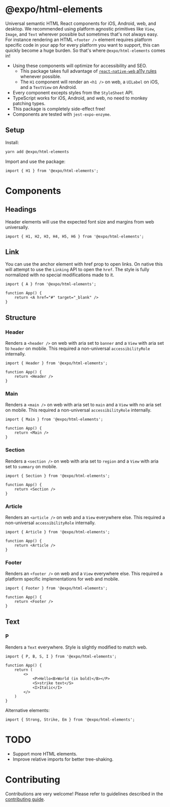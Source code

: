 # @expo/html-elements

Universal semantic HTML React components for iOS, Android, web, and desktop. We recommended using platform agnostic primitives like `View`, `Image`, and `Text` wherever possible but sometimes that's not always easy.
For instance rendering an HTML `<footer />` element requires platform specific code in your app for every platform you want to support, this can quickly become a huge burden. So that's where `@expo/html-elements` comes in!

- Using these components will optimize for accessibility and SEO.
  - This package takes full advantage of [`react-native-web` a11y rules](https://github.com/necolas/react-native-web/blob/master/packages/docs/src/guides/accessibility.stories.mdx) whenever possible.
  - The `H1` component will render an `<h1 />` on web, a `UILabel` on iOS, and a `TextView` on Android.
- Every component excepts styles from the `StyleSheet` API.
- TypeScript works for iOS, Android, and web, no need to monkey patching types.
- This package is completely side-effect free!
- Components are tested with `jest-expo-enzyme`.

## Setup

Install:

```sh
yarn add @expo/html-elements
```

Import and use the package:

```tsx
import { H1 } from '@expo/html-elements';
```

# Components

## Headings

Header elements will use the expected font size and margins from web universally.

```tsx
import { H1, H2, H3, H4, H5, H6 } from '@expo/html-elements';
```

## Link

You can use the anchor element with href prop to open links. On native this will attempt to use the `Linking` API to open the `href`. The style is fully normalized with no special modifications made to it.

```tsx
import { A } from '@expo/html-elements';

function App() {
    return <A href="#" target="_blank" />
}
```

## Structure

### Header

Renders a `<header />` on web with aria set to `banner` and a `View` with aria set to `header` on mobile. This required a non-universal `accessibilityRole` internally.

```tsx
import { Header } from '@expo/html-elements';

function App() {
    return <Header />
}
```

### Main

Renders a `<main />` on web with aria set to `main` and a `View` with no aria set on mobile. This required a non-universal `accessibilityRole` internally.

```tsx
import { Main } from '@expo/html-elements';

function App() {
    return <Main />
}
```

### Section

Renders a `<section />` on web with aria set to `region` and a `View` with aria set to `summary` on mobile.

```tsx
import { Section } from '@expo/html-elements';

function App() {
    return <Section />
}
```

### Article

Renders an `<article />` on web and a `View` everywhere else. This required a non-universal `accessibilityRole` internally.

```tsx
import { Article } from '@expo/html-elements';

function App() {
    return <Article />
}
```

### Footer

Renders an `<footer />` on web and a `View` everywhere else. This required a platform specific implementations for web and mobile.

```tsx
import { Footer } from '@expo/html-elements';

function App() {
    return <Footer />
}
```

## Text

### P

Renders a `Text` everywhere. Style is slightly modified to match web.

```tsx
import { P, B, S, I } from '@expo/html-elements';

function App() {
    return (
        <>
            <P>Hello<B>World (in bold)</B></P>
            <S>strike text</S>
            <I>Italic</I>
        </>
    )
}
```

Alternative elements:

```tsx
import { Strong, Strike, Em } from '@expo/html-elements';
```

# TODO

- Support more HTML elements.
- Improve relative imports for better tree-shaking.

# Contributing

Contributions are very welcome! Please refer to guidelines described in the [contributing guide]( https://github.com/expo/expo#contributing).
